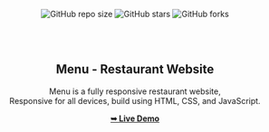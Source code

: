<div align="center">
  
  ![GitHub repo size](https://img.shields.io/github/repo-size/Prakash-Daga/restaurant-menu-web)
  ![GitHub stars](https://img.shields.io/github/stars/Prakash-Daga/restaurant-menu-web?style=social)
  ![GitHub forks](https://img.shields.io/github/forks/Prakash-Daga/restaurant-menu-web?style=social)

  <br />
  <br />


<h2 align="center">Menu - Restaurant Website</h2>

  Menu is a fully responsive restaurant website, <br />Responsive for all devices, build using HTML, CSS, and JavaScript.

  <a href="https://Prakash-Daga.github.io/restaurant-menu-web/"><strong>➥ Live Demo</strong></a>

</div>


